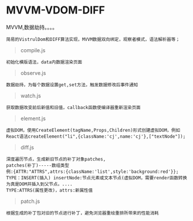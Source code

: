# MVVM-VDOM-DIFF
MVVM,数据劫持。。。。
```
简易的VistrulDom和DIFF算法实现，MVVM数据双向绑定，观察者模式，语法解析器等；
```
>compile.js
```
初始化模版语法，data内数据渲染页面
```
>observe.js
```
数据劫持，为每个数据设置get,set方法，触发数据修改后事件通知
```
>watch.js
```
获取数据改变前后新值和旧值，callback函数使编译器重新渲染页面
```
>element.js
```
虚拟DOM，使用CreateElement(tagName,Props,Children)形式创建虚拟DOM，例如React语法createElement("li",{className:'cj',name:'cj'},["textNode"]);
```
>diff.js
```
深度遍历节点，生成新旧节点的补丁对象patches,
patches(补丁)-----数组类型
例:{ATTR:"ATTRS",attrs:{className:'list',style:'background:red'}};
TYPE：INSERT(插入) insertNode:节点元素或文本节点(虚拟DOM，需要render函数转换为真是DOM并插入到父节点。....
TYPE:ATTRS(属性更改)，attrs:新属性值
```
>patch.js
```
根据生成的补丁包对旧的节点进行补丁，避免浏览器重绘重排所带来的性能消耗
```
